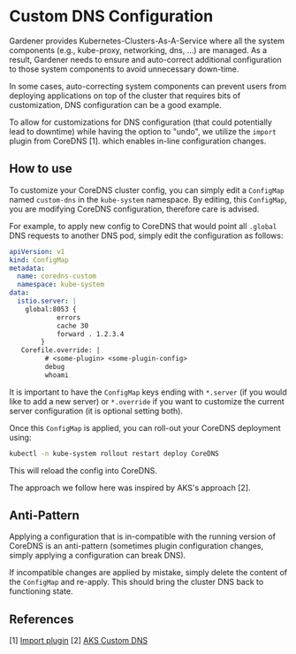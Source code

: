 # Custom DNS Configuration

Gardener provides Kubernetes-Clusters-As-A-Service where all the system components (e.g., kube-proxy, networking, dns, ...) are managed.
As a result, Gardener needs to ensure and auto-correct additional configuration to those system components to avoid unnecessary down-time.

In some cases, auto-correcting system components can prevent users from deploying applications on top of the cluster that requires bits of customization, DNS configuration can be a good example.

To allow for customizations for DNS configuration (that could potentially lead to downtime) while having the option to "undo", we utilize the `import` plugin from CoreDNS [1].
which enables in-line configuration changes.

## How to use

To customize your CoreDNS cluster config, you can simply edit a `ConfigMap` named `custom-dns` in the `kube-system` namespace.
By editing, this `ConfigMap`, you are modifying CoreDNS configuration, therefore care is advised.

For example, to apply new config to CoreDNS that would point all `.global` DNS requests to another DNS pod, simply edit the configuration as follows:

```yaml
apiVersion: v1
kind: ConfigMap
metadata:
  name: coredns-custom
  namespace: kube-system
data:
  istio.server: |
    global:8053 {
            errors
            cache 30
            forward . 1.2.3.4
        }
   Corefile.override: |
         # <some-plugin> <some-plugin-config>
         debug
         whoami
```

It is important to have the `ConfigMap` keys ending with `*.server` (if you would like to add a new server) or `*.override`
if you want to customize the current server configuration (it is optional setting both).

Once this `ConfigMap` is applied, you can roll-out your CoreDNS deployment using:

```bash
kubectl -n kube-system rollout restart deploy CoreDNS
```

This will reload the config into CoreDNS.

The approach we follow here was inspired by AKS's approach [2].

## Anti-Pattern

Applying a configuration that is in-compatible with the running version of CoreDNS is an anti-pattern (sometimes plugin configuration changes,
simply applying a configuration can break DNS).

If incompatible changes are applied by mistake, simply delete the content of the `ConfigMap` and re-apply.
This should bring the cluster DNS back to functioning state.

## References

[1] [Import plugin](https://github.com/coredns/coredns/tree/master/plugin/import)
[2] [AKS Custom DNS](https://docs.microsoft.com/en-us/azure/aks/coredns-custom)
